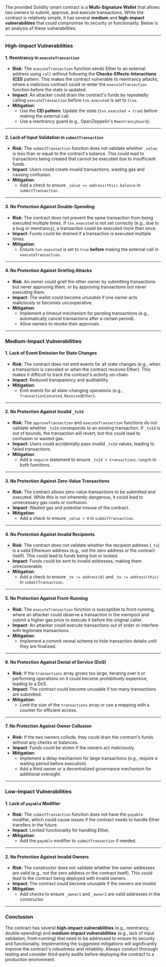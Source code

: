 The provided Solidity smart contract is a **Multi-Signature Wallet** that allows two owners to submit, approve, and execute transactions. While the contract is relatively simple, it has several **medium** and **high-impact vulnerabilities** that could compromise its security or functionality. Below is an analysis of these vulnerabilities:

---

### **High-Impact Vulnerabilities**

#### **1. Reentrancy in `executeTransaction`**
- **Risk**: The `executeTransaction` function sends Ether to an external address using `call` without following the **Checks-Effects-Interactions (CEI)** pattern. This makes the contract vulnerable to reentrancy attacks, where a malicious contract could re-enter the `executeTransaction` function before the state is updated.
- **Impact**: An attacker could drain the contract's funds by repeatedly calling `executeTransaction` before `txn.executed` is set to `true`.
- **Mitigation**:
  - Use the **CEI pattern**: Update the state (`txn.executed = true`) before making the external call.
  - Use a reentrancy guard (e.g., OpenZeppelin's `ReentrancyGuard`).

---

#### **2. Lack of Input Validation in `submitTransaction`**
- **Risk**: The `submitTransaction` function does not validate whether `_value` is less than or equal to the contract's balance. This could lead to transactions being created that cannot be executed due to insufficient funds.
- **Impact**: Users could create invalid transactions, wasting gas and causing confusion.
- **Mitigation**:
  - Add a check to ensure `_value <= address(this).balance` in `submitTransaction`.

---

#### **3. No Protection Against Double-Spending**
- **Risk**: The contract does not prevent the same transaction from being executed multiple times. If `txn.executed` is not set correctly (e.g., due to a bug or reentrancy), a transaction could be executed more than once.
- **Impact**: Funds could be drained if a transaction is executed multiple times.
- **Mitigation**:
  - Ensure `txn.executed` is set to `true` **before** making the external call in `executeTransaction`.

---

#### **4. No Protection Against Griefing Attacks**
- **Risk**: An owner could grief the other owner by submitting transactions but never approving them, or by approving transactions but never executing them.
- **Impact**: The wallet could become unusable if one owner acts maliciously or becomes uncooperative.
- **Mitigation**:
  - Implement a timeout mechanism for pending transactions (e.g., automatically cancel transactions after a certain period).
  - Allow owners to revoke their approvals.

---

### **Medium-Impact Vulnerabilities**

#### **1. Lack of Event Emission for State Changes**
- **Risk**: The contract does not emit events for all state changes (e.g., when a transaction is canceled or when the contract receives Ether). This makes it difficult to track the contract's activity on-chain.
- **Impact**: Reduced transparency and auditability.
- **Mitigation**:
  - Emit events for all state-changing operations (e.g., `TransactionCanceled`, `ReceivedEther`).

---

#### **2. No Protection Against Invalid `_txId`**
- **Risk**: The `approveTransaction` and `executeTransaction` functions do not validate whether `_txId` corresponds to an existing transaction. If `_txId` is out of bounds, the transaction will revert, but this could lead to confusion or wasted gas.
- **Impact**: Users could accidentally pass invalid `_txId` values, leading to failed transactions.
- **Mitigation**:
  - Add a `require` statement to ensure `_txId < transactions.length` in both functions.

---

#### **3. No Protection Against Zero-Value Transactions**
- **Risk**: The contract allows zero-value transactions to be submitted and executed. While this is not inherently dangerous, it could lead to unnecessary gas costs or confusion.
- **Impact**: Wasted gas and potential misuse of the contract.
- **Mitigation**:
  - Add a check to ensure `_value > 0` in `submitTransaction`.

---

#### **4. No Protection Against Invalid Recipients**
- **Risk**: The contract does not validate whether the recipient address (`_to`) is a valid Ethereum address (e.g., not the zero address or the contract itself). This could lead to funds being lost or locked.
- **Impact**: Funds could be sent to invalid addresses, making them unrecoverable.
- **Mitigation**:
  - Add a check to ensure `_to != address(0)` and `_to != address(this)` in `submitTransaction`.

---

#### **5. No Protection Against Front-Running**
- **Risk**: The `executeTransaction` function is susceptible to front-running, where an attacker could observe a transaction in the mempool and submit a higher gas price to execute it before the original caller.
- **Impact**: An attacker could execute transactions out of order or interfere with legitimate transactions.
- **Mitigation**:
  - Implement a commit-reveal scheme to hide transaction details until they are finalized.

---

#### **6. No Protection Against Denial of Service (DoS)**
- **Risk**: If the `transactions` array grows too large, iterating over it or performing operations on it could become prohibitively expensive, leading to a DoS.
- **Impact**: The contract could become unusable if too many transactions are submitted.
- **Mitigation**:
  - Limit the size of the `transactions` array or use a mapping with a counter for efficient access.

---

#### **7. No Protection Against Owner Collusion**
- **Risk**: If the two owners collude, they could drain the contract's funds without any checks or balances.
- **Impact**: Funds could be stolen if the owners act maliciously.
- **Mitigation**:
  - Implement a delay mechanism for large transactions (e.g., require a waiting period before execution).
  - Add a third owner or a decentralized governance mechanism for additional oversight.

---

### **Low-Impact Vulnerabilities**

#### **1. Lack of `payable` Modifier**
- **Risk**: The `submitTransaction` function does not have the `payable` modifier, which could cause issues if the contract needs to handle Ether transfers in the future.
- **Impact**: Limited functionality for handling Ether.
- **Mitigation**:
  - Add the `payable` modifier to `submitTransaction` if needed.

---

#### **2. No Protection Against Invalid Owners**
- **Risk**: The constructor does not validate whether the owner addresses are valid (e.g., not the zero address or the contract itself). This could lead to the contract being deployed with invalid owners.
- **Impact**: The contract could become unusable if the owners are invalid.
- **Mitigation**:
  - Add checks to ensure `_owner1` and `_owner2` are valid addresses in the constructor.

---

### **Conclusion**
The contract has several **high-impact vulnerabilities** (e.g., reentrancy, double-spending) and **medium-impact vulnerabilities** (e.g., lack of input validation, front-running) that need to be addressed to ensure its security and functionality. Implementing the suggested mitigations will significantly improve the contract's robustness and reliability. Always conduct thorough testing and consider third-party audits before deploying the contract to a production environment.
